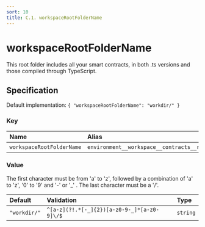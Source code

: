 ```yaml
---
sort: 10
title: C.1. workspaceRootFolderName
---
```


# workspaceRootFolderName

This root folder includes all your smart contracts, in both .ts versions and those compiled through TypeScript.


## Specification

Default implementation: ```{ "workspaceRootFolderName": "workdir/" }```

### Key

| **Name** | **Alias** | **Methods** | **Category** |  
|:--|:--|:--|:--|
| ```workspaceRootFolderName``` | ```environment__workspace__contracts__root``` | [setEnvironment](../methods/setEnvironment.html#options) | [Workspace](../options/#workspace) |

### Value

The first character must be from 'a' to 'z', followed by a combination of 'a' to 'z', '0' to '9' and '-' or '_' . The last character must be a '/'.

| **Default** | **Validation** | **Type** |
|:--|:--|:--|
| ```"workdir/"``` | ```^[a-z](?!.*[-_]{2})[a-z0-9-_]*[a-z0-9]\/$``` | ```string``` |

